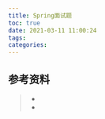 ```yaml
---
title: Spring面试题
toc: true
date: 2021-03-11 11:00:24
tags:
categories:
---
```






## 参考资料
> - []()
> - []()
